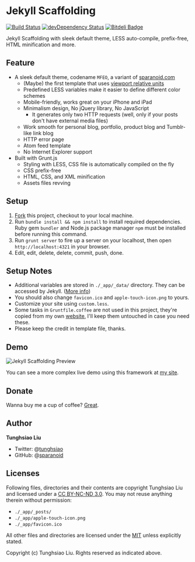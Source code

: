 # Jekyll Scaffolding
[![Build Status](https://travis-ci.org/sparanoid/jekyll-scaffolding.png)](https://travis-ci.org/sparanoid/jekyll-scaffolding)
[![devDependency Status](https://david-dm.org/sparanoid/jekyll-scaffolding/dev-status.png)](https://david-dm.org/sparanoid/jekyll-scaffolding#info=devDependencies)
[![Bitdeli Badge](https://d2weczhvl823v0.cloudfront.net/sparanoid/jekyll-scaffolding/trend.png)](https://bitdeli.com/free)

Jekyll Scaffolding with sleek default theme, LESS auto-compile, prefix-free, HTML minification and more.

## Feature

- A sleek default theme, codename `MFEO`, a variant of [sparanoid.com](http://sparanoid.com/)
  - (Maybe) the first template that uses [viewport relative units](http://www.w3.org/TR/css3-values/#viewport-relative-lengths)
  - Predefined LESS variables make it easier to define different color schemes
  - Mobile-friendly, works great on your iPhone and iPad
  - Minimalism design, No jQuery library, No JavaScript
    - It generates only two HTTP requests (well, only if your posts don't have external media files)
  - Work smooth for personal blog, portfolio, product blog and Tumblr-like link blog
  - HTTP error page
  - Atom feed template
  - No Internet Explorer support
- Built with Grunt.js
  - Styling with LESS, CSS file is automatically compiled on the fly
  - CSS prefix-free
  - HTML, CSS, and XML minification
  - Assets files revving

## Setup

1. [Fork](https://github.com/sparanoid/jekyll-scaffolding/fork) this project, checkout to your local machine.
2. Run `bundle install && npm install` to install required dependencies. Ruby gem `bundler` and Node.js package manager `npm` must be installed before running this command.
3. Run `grunt server` to fire up a server on your localhost, then open `http://localhost:4321` in your browser.
4. Edit, edit, delete, delete, commit, push, done.

## Setup Notes

- Additional variables are stored in `./_app/_data/` directory. They can be accessed by Jekyll. ([More info](http://jekyllrb.com/docs/datafiles/))
- You should also change `favicon.ico` and `apple-touch-icon.png` to yours.
- Customize your site using `custom.less`.
- Some tasks in `Gruntfile.coffee` are not used in this project, they're copied from my own [website](https://github.com/sparanoid/sparanoid.com), I'll keep them untouched in case you need these.
- Please keep the credit in template file, thanks.

## Demo

<img src="https://raw.github.com/sparanoid/rsrc/jekyll-scaffolding/01-jekyll-scaffolding.png" alt="Jekyll Scaffolding Preview">

You can see a more complex live demo using this framework at [my site](http://sparanoid.com/).

## Donate

Wanna buy me a cup of coffee? [Great](http://sparanoid.com/donate/).

## Author

**Tunghsiao Liu**

- Twitter: @[tunghsiao](http://twitter.com/tunghsiao)
- GitHub: @[sparanoid](http://github.com/sparanoid)

## Licenses

Following files, directories and their contents are copyright Tunghsiao Liu and licensed under a [CC BY-NC-ND 3.0](http://creativecommons.org/licenses/by-nc-nd/3.0/). You may not reuse anything therein without permission:

- `./_app/_posts/`
- `./_app/apple-touch-icon.png`
- `./_app/favicon.ico`

All other files and directories are licensed under the [MIT](http://www.opensource.org/licenses/mit-license.php) unless explicitly stated.

Copyright (c) Tunghsiao Liu. Rights reserved as indicated above.
